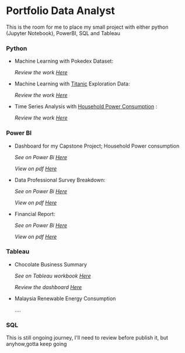 # Portfolio Data Analyst

This is the room for me to place my small project with either python (Jupyter Notebook), PowerBI, SQL and Tableau


### Python

- Machine Learning with Pokedex Dataset:
  
  _Review the work [Here](https://github.com/kabedkaca/I_choose_u_pokemon_dict)_

- Machine Learning with [Titanic](https://www.kaggle.com/competitions/titanic) Exploration Data:
  
  _Review the work [Here](https://github.com/kabedkaca/Titanic-ML)_

- Time Series Analysis with [Household Power Consumption](https://www.kaggle.com/code/vedumrajkar/electricity-consumption-time-series-analysis/notebook) :

  _Review the work [Here](https://github.com/kabedkaca/CSP_DA24C3)_

### Power BI

- Dashboard for my Capstone Project; Household Power consumption

   _See on Power Bi [Here](https://github.com/kabedkaca/CSP_DA24C3/blob/main/power%20BI%20report/Household%20Power%20Consumption%20for%202007.pbix)_

   _View on pdf [Here](https://github.com/kabedkaca/CSP_DA24C3/blob/main/power%20BI%20report/Household%20Power%20Consumption%20for%202007.pdf)_
  
- Data Professional Survey Breakdown:

   _See on Power Bi [Here](https://github.com/kabedkaca/Power-Bi-Data-Professional-Survey/blob/main/Data%20Professional%20Survey%20Breakdown.pbix)_

   _View on pdf [Here](https://github.com/kabedkaca/Power-Bi-Data-Professional-Survey/blob/main/Data%20Professional%20Survey.pdf)_

- Financial Report:

   _See on Power Bi [Here](https://github.com/kabedkaca/Power-Bi-Financial-Report-Dashboard/blob/main/Financial%20Report.pbix)_

   _View on pdf [Here](https://github.com/kabedkaca/Power-Bi-Financial-Report-Dashboard/blob/main/Financial%20Report.pdf)_

### Tableau

- Chocolate Business Summary

  _See on Tableau workbook [Here](https://public.tableau.com/views/ChocolateBusinessSummary_17315903029590/Dashboard1?:language=en-US&:sid=&:redirect=auth&:display_count=n&:origin=viz_share_link)_

  _Review the dashboard [Here](https://github.com/kabedkaca/Tableau-Small-Project-/blob/main/Choc%20Business%20Dashboard/Chocolate%20Business%20Summary.pdf)_

- Malaysia Renewable Energy Consumption

  ....
  
### SQL


This is still ongoing journey, I'll need to review before publish it, but anyhow,gotta keep going
